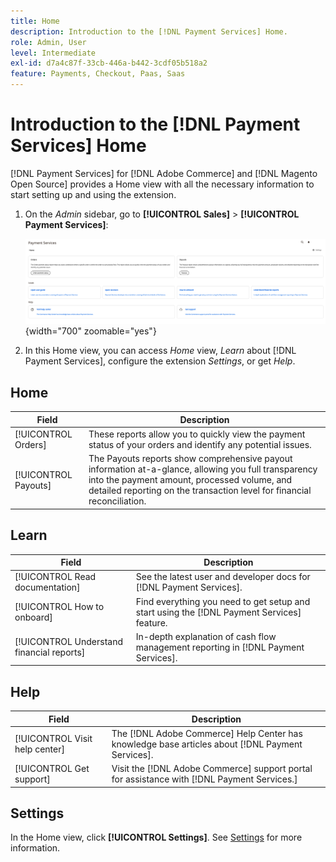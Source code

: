 ```yaml
---
title: Home
description: Introduction to the [!DNL Payment Services] Home.
role: Admin, User
level: Intermediate
exl-id: d7a4c87f-33cb-446a-b442-3cdf05b518a2
feature: Payments, Checkout, Paas, Saas
---
```

# Introduction to the [!DNL Payment Services] Home

[!DNL Payment Services] for [!DNL Adobe Commerce] and [!DNL Magento Open Source] provides a Home view with all the necessary information to start setting up and using the extension.

1. On the _Admin_ sidebar, go to **[!UICONTROL Sales]** > **[!UICONTROL Payment Services]**:

   ![Home view](assets/home-view.png){width="700" zoomable="yes"}

1. In this Home view, you can access _Home_ view, _Learn_ about [!DNL Payment Services], configure the extension _Settings_, or get _Help_.

## Home

| Field | Description |
|---|---|
| [!UICONTROL Orders] | These reports allow you to quickly view the payment status of your orders and identify any potential issues. |
| [!UICONTROL Payouts] | The Payouts reports show comprehensive payout information at-a-glance, allowing you full transparency into the payment amount, processed volume, and detailed reporting on the transaction level for financial reconciliation. |

## Learn

| Field | Description |
|---|---|
| [!UICONTROL Read documentation] | See the latest user and developer docs for [!DNL Payment Services]. |
| [!UICONTROL How to onboard] | Find everything you need to get setup and start using the [!DNL Payment Services] feature. |
| [!UICONTROL Understand financial reports] | In-depth explanation of cash flow management reporting in [!DNL Payment Services]. |

## Help

| Field | Description |
|---|---|
| [!UICONTROL Visit help center] | The [!DNL Adobe Commerce] Help Center has knowledge base articles about [!DNL Payment Services]. |
| [!UICONTROL Get support] | Visit the [!DNL Adobe Commerce] support portal for assistance with [!DNL Payment Services.] |

## Settings

In the Home view, click **[!UICONTROL Settings]**. See [Settings](settings.md) for more information.
